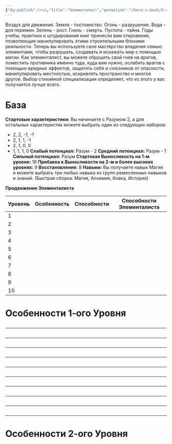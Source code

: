 ```yaml
---
{"dg-publish":true,"title":"Элементалист","permalink":"/hero-s-book/4-classes/4-9-elementalist/","dgPassFrontmatter":true}
---
```


Воздух для движения. Земля - постоянство. Огонь - разрушение. Вода - для перемен. Зелень - рост. Гниль - смерть. Пустота - тайна. Годы учебы, практики и штудирования книг принесли вам откровения, позволяющие манипулировать этими строительными блоками реальности. Теперь вы используете свое мастерство владения семью элементами, чтобы разрушать, создавать и искажать мир с помощью магии. 
Как элементалист, вы можете обрушить свой гнев на врагов, поместить противника именно туда, куда вам нужно, ослабить врагов с помощью вредных эффектов, защитить себя и союзников от опасности, манипулировать местностью, искривлять пространство и многое другое. Выбор стихийной специализации определяет, что из этого у вас получается лучше всего.
# База
**Стартовые характеристики:** Вы начинаете с Разумом 2, а для остальных характеристик можете выбрать один из следующих наборов: 
- 2, 2, -1, -1 
- 2, 1, 1, -1
- 2, 1, 0, 0
- 1, 1, 1, 0
**Слабый потенциал:** Разум - 2
**Средний потенциал:** Разум - 1
**Сильный потенциал:** Разум
**Стартовая Выносливость на 1-м уровне:** 18
**Прибавка к Выносливости на 2-м и более высоких уровнях:** 9
**Восстановления:** 8
**Навыки:** Вы получаете навык Магия и можете выбрать три любых навыка из групп ремесленных навыков и знаний. (Быстрая сборка: Магия, Алхимия, Ковка, История)

**Продвижение Элементалиста**

| Уровень | Особенность | Способности | Способности Элементалиста |
| ------- | ----------- | ----------- | --------------- |
| 1       |             |             |                 |
| 2       |             |             |                 |
| 3       |             |             |                 |
| 4       |             |             |                 |
| 5       |             |             |                 |
| 6       |             |             |                 |
| 7       |             |             |                 |
| 8       |             |             |                 |
| 9       |             |             |                 |
| 10      |             |             |                 |

# Особенности 1-ого Уровня
##
---
###
###
###
###
##
---
###
###
##
---
##
---
##
---
##
---
###
###
###
###
##
---
##
---
###
###
###
###
###
##
---
###
###
###
###
##
---
###
###
####
####

# Особенности 2-ого Уровня